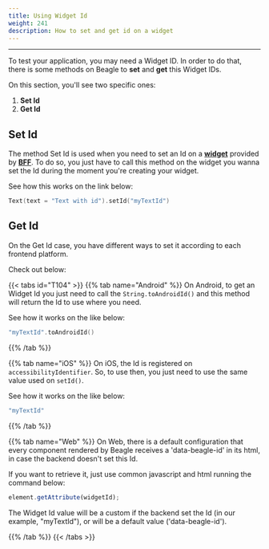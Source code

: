 ```yaml
---
title: Using Widget Id
weight: 241
description: How to set and get id on a widget
---
```


---

To test your application, you may need a Widget ID. In order to do that, there is some methods on Beagle to **set** and **get** this Widget IDs.

On this section, you'll see two specific ones:

1. **Set Id**
2. **Get Id**

## Set Id

The method Set Id is used when you need to set an Id on a [**widget**](/home/api/widget) provided by [**BFF**](/home/key-concepts#backend-for-frontend). To do so, you just have to call this method on the widget you wanna set the Id during the moment you're creating your widget.

See how this works on the link below:

```kotlin
Text(text = "Text with id").setId("myTextId")
```

## Get Id

On the Get Id case, you have different ways to set it according to each frontend platform.

Check out below:

{{< tabs id="T104" >}}
{{% tab name="Android" %}}
On Android, to get an Widget Id you just need to call the `String.toAndroidId()` and this method will return the Id to use where you need.

See how it works on the like below:

```kotlin
"myTextId".toAndroidId()
```

{{% /tab %}}

{{% tab name="iOS" %}}
On iOS, the Id is registered on `accessibilityIdentifier`. So, to use then, you just need to use the same value used on `setId()`.

See how it works on the like below:

```swift
"myTextId"
```

{{% /tab %}}

{{% tab name="Web" %}}
On Web, there is a default configuration that every component rendered by Beagle receives a 'data-beagle-id' in its html, in case the backend doesn't set this Id.

If you want to retrieve it, just use common javascript and html running the command below:

```javascript
element.getAttribute(widgetId);
```

The Widget Id value will be a custom if the backend set the Id \(in our example, "myTextId"\), or will be a default value \('data-beagle-id'\).

{{% /tab %}}
{{< /tabs >}}
